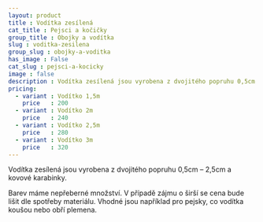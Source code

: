 ```yaml
---
layout: product
title : Vodítka zesílená
cat_title : Pejsci a kočičky
group_title : Obojky a vodítka
slug : voditka-zesilena
group_slug : obojky-a-voditka
has_image : False
cat_slug : pejsci-a-kocicky
image : false
description : Vodítka zesílená jsou vyrobena z dvojitého popruhu 0,5cm – 2,5cm a kovové karabinky.
pricing:
  - variant : Vodítko 1,5m
    price   : 200
  - variant : Vodítko 2m
    price   : 240
  - variant : Vodítko 2,5m
    price   : 280
  - variant : Vodítko 3m
    price   : 320
---
```


Vodítka zesílená jsou vyrobena z dvojitého popruhu 0,5cm – 2,5cm a kovové karabinky.

Barev máme nepřeberné množství. V případě zájmu o širší se cena bude lišit dle spotřeby materiálu. Vhodné jsou například pro pejsky, co vodítka koušou nebo obří plemena.

